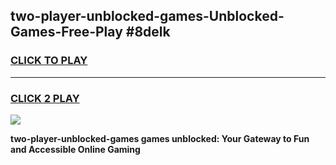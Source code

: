 
## two-player-unblocked-games-Unblocked-Games-Free-Play #8delk
<h3>
<a href="https://us.freeplayer.one?title=two-player-unblocked-games&ref=9M">CLICK TO PLAY</a></h3>
<hr>

<h3>
<a href="https://us.freeplayer.one?title=two-player-unblocked-games&ref=9M">CLICK 2 PLAY</a>
  
</h3>

<a href="https://us.freeplayer.one?title=two-player-unblocked-games&ref=9M"><img src="https://clearcache.store/games.png"></a>


**two-player-unblocked-games games unblocked: Your Gateway to Fun and Accessible Online Gaming**
